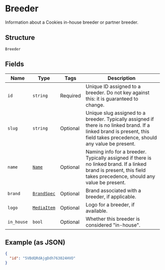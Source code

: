 
# Breeder

Information about a Cookies in-house breeder or partner breeder.

## Structure

`Breeder`

## Fields

| Name | Type | Tags | Description |
|  --- | --- | --- | --- |
| `id` | `string` | Required | Unique ID assigned to a breeder. Do not key against this: it is guaranteed to change. |
| `slug` | `string` | Optional | Unique slug assigned to a breeder. Typically assigned if there is no linked brand. If a linked brand is present, this field takes precedence, should any value be present. |
| `name` | [`Name`](/doc/models/name.md) | Optional | Naming info for a breeder. Typically assigned if there is no linked brand. If a linked brand is present, this field takes precedence, should any value be present. |
| `brand` | [`BrandSpec`](/doc/models/brand-spec.md) | Optional | Brand associated with a breeder, if applicable. |
| `logo` | [`MediaItem`](/doc/models/media-item.md) | Optional | Logo for a breeder, if available. |
| `in_house` | `bool` | Optional | Whether this breeder is considered "in-house". |

## Example (as JSON)

```json
{
  "id": "5VBdQRdAjgDdh763024HVO"
}
```

